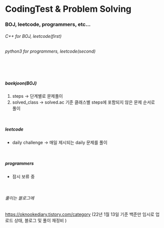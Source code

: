 # CodingTest & Problem Solving
### BOJ, leetcode, programmers, etc...

###### C++      for BOJ, leetcode(first)
###### python3  for programmers, leetcode(second)
<br>
<br>

##### baekjoon(BOJ)
1. steps -> 단계별로 문제풀이
2. solved_class -> solved.ac 기준 클래스별 steps에 포함되지 않은 문제 순서로 풀이
<br>

##### leetcode
+ daily challenge -> 매일 제시되는 daily 문제를 풀이
<br>

##### programmers
+ 잠시 보류 중
<br>

###### 풀이는 블로그에
https://oknookediary.tistory.com/category
(22년 1월 13일 기준 백준만 임시로 업로드 상태, 블로그 및 풀이 재정비 )
